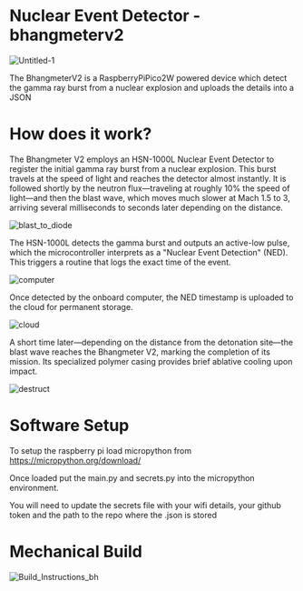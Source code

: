 # Nuclear Event Detector - bhangmeterv2

![Untitled-1](https://github.com/user-attachments/assets/c01477d0-82af-4875-ba32-bf114a4e8395)

The BhangmeterV2 is a RaspberryPiPico2W powered device which detect the gamma ray burst from a nuclear explosion and uploads the details into a JSON

# How does it work?

The Bhangmeter V2 employs an HSN-1000L Nuclear Event Detector to register the initial gamma ray burst from a nuclear explosion. This burst travels at the speed of light and reaches the detector almost instantly. It is followed shortly by the neutron flux—traveling at roughly 10% the speed of light—and then the blast wave, which moves much slower at Mach 1.5 to 3, arriving several milliseconds to seconds later depending on the distance.

![blast_to_diode](https://github.com/user-attachments/assets/2bece322-5ea8-42a5-8049-cbf15bcab559)

The HSN-1000L detects the gamma burst and outputs an active-low pulse, which the microcontroller interprets as a "Nuclear Event Detection" (NED). This triggers a routine that logs the exact time of the event.

![computer](https://github.com/user-attachments/assets/aab75a1a-f552-4dfd-8801-7d6a44f75b4a)

Once detected by the onboard computer, the NED timestamp is uploaded to the cloud for permanent storage.

![cloud](https://github.com/user-attachments/assets/db108309-35af-473e-91ee-56fc62db3a8e)

A short time later—depending on the distance from the detonation site—the blast wave reaches the Bhangmeter V2, marking the completion of its mission. Its specialized polymer casing provides brief ablative cooling upon impact.

![destruct](https://github.com/user-attachments/assets/f742e814-d996-41aa-b983-b5ae7cac90e1)

# Software Setup

To setup the raspberry pi load micropython from https://micropython.org/download/

Once loaded put the main.py and secrets.py into the micropython environment.

You will need to update the secrets file with your wifi details, your github token and the path to the repo where the .json is stored

# Mechanical Build

![Build_Instructions_bh](https://github.com/user-attachments/assets/79fe3f5b-c295-4410-a7aa-454044795b2e)

